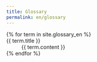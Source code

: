 ```yaml
---
title: Glossary
permalink: en/glossary
---
```


<dl id="glossary">
{% for term in site.glossary_en %}
    <dt><a name="{{ term.title | slugify }}">{{ term.title }}</a></dt>
    <dd>{{ term.content }}</dd>
{% endfor %}
</dl>